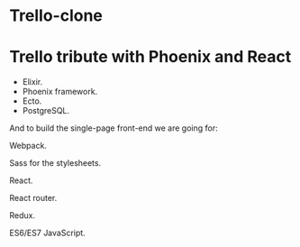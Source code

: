 # Trello-clone


<h1>Trello tribute with Phoenix and React </h2>

<ul><li>Elixir.</li><li>Phoenix framework.</li><li>Ecto.</li><li>PostgreSQL.</li></ul>

And to build the single-page front-end we are going for:

<p>Webpack.</p>
<p>Sass for the stylesheets.</p>
<p>React.</p>
<p>React router.</p>
<p>Redux.</p>
<p>ES6/ES7 JavaScript.</p>






